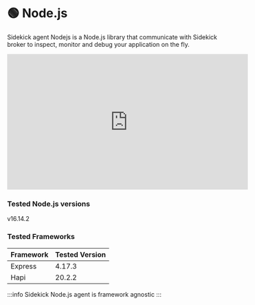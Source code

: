# 🟢 Node.js

Sidekick agent Nodejs is a Node.js library that communicate with Sidekick broker to inspect, monitor and debug your application on the fly.

<iframe width="560" height="315" src="https://www.youtube.com/embed/6t0GVFAJqyE" title="YouTube video player" frameborder="0" allow="accelerometer; autoplay; clipboard-write; encrypted-media; gyroscope; picture-in-picture; web-share" allowfullscreen></iframe>

### Tested Node.js versions

v16.14.2

### Tested Frameworks

| Framework | Tested Version |
| --------- | -------------- |
| Express   | 4.17.3         |
| Hapi      | 20.2.2         |

:::info
Sidekick Node.js agent is framework agnostic
:::
